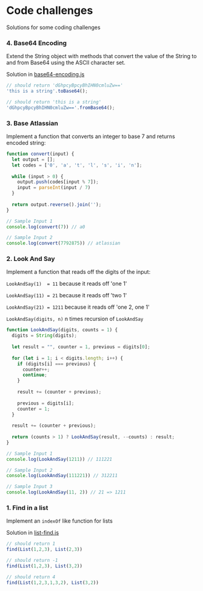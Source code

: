 # Code challenges
Solutions for some coding challenges

### 4. Base64 Encoding

Extend the String object with methods that convert the value of the String to and from Base64 using the ASCII character set.

Solution in [base64-encoding.js](https://github.com/mshushakov/FE-challenges/blob/master/base64-encoding.js)

```javascript
// should return 'dGhpcyBpcyBhIHN0cmluZw=='
'this is a string'.toBase64(); 

// should return 'this is a string'
'dGhpcyBpcyBhIHN0cmluZw=='.fromBase64();
```

### 3. Base Atlassian
Implement a function that converts an integer to base 7 and returns encoded string:

```javascript
function convert(input) {
  let output = [];
  let codes = ['0', 'a', 't', 'l', 's', 'i', 'n'];
  
  while (input > 0) {
    output.push(codes[input % 7]);
    input = parseInt(input / 7)
  }
  
  return output.reverse().join('');
}

// Sample Input 1
console.log(convert(7)) // a0

// Sample Input 2
console.log(convert(7792875)) // atlassian
```

### 2. Look And Say
Implement a function that reads off the digits of the input:

`LookAndSay(1)  = 11`   because it reads off 'one 1'

`LookAndSay(11) = 21`   because it reads off 'two 1'

`LookAndSay(21) = 1211` because it reads off 'one 2, one 1'

`LookAndSay(digits, n)` n times recursion of `LookAndSay`

```javascript
function LookAndSay(digits, counts = 1) {
  digits = String(digits);
  
  let result = "", counter = 1, previous = digits[0];
  
  for (let i = 1; i < digits.length; i++) {
    if (digits[i] === previous) {
      counter++;
      continue;
    } 
    
    result += (counter + previous);
    
    previous = digits[i];
    counter = 1;
  }
  
  result += (counter + previous);
  
  return (counts > 1) ? LookAndSay(result, --counts) : result;
}

// Sample Input 1
console.log(LookAndSay(1211)) // 111221

// Sample Input 2
console.log(LookAndSay(111221)) // 312211

// Sample Input 3
console.log(LookAndSay(11, 2)) // 21 => 1211
```

### 1. Find in a list
Implement an `indexOf` like function for lists

Solution in [list-find.js](https://github.com/mshushakov/FE-challenges/blob/master/list-find.js)

```javascript
// should return 1
find(List(1,2,3), List(2,3))

// should return -1
find(List(1,2,3), List(3,2))

// should return 4
find(List(1,2,3,1,3,2), List(3,2))
```
